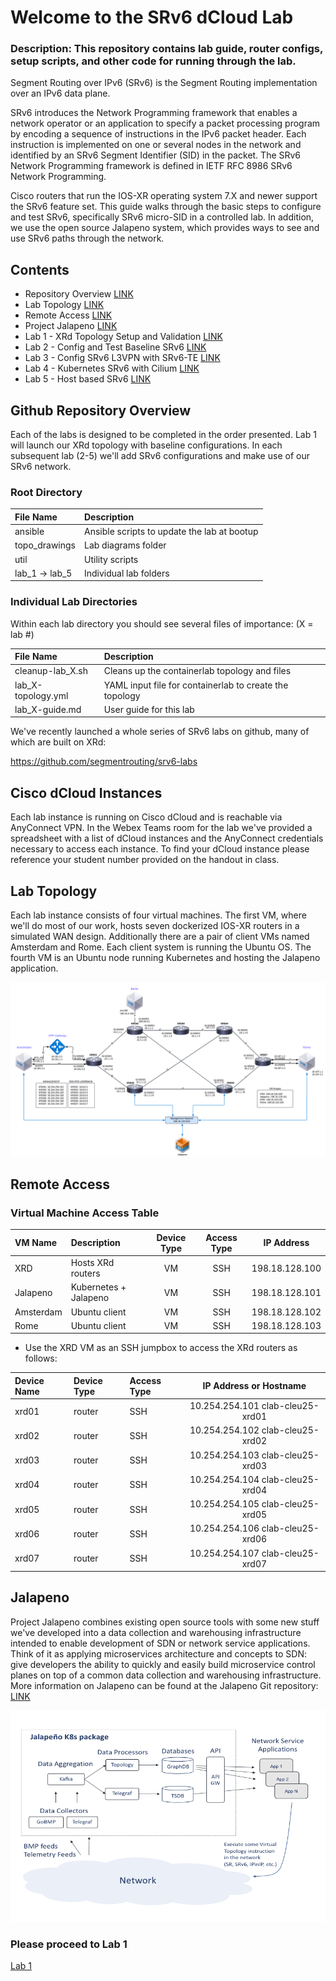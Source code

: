 # Welcome to the SRv6 dCloud Lab

### Description: This repository contains lab guide, router configs, setup scripts, and other code for running through the lab.

Segment Routing over IPv6 (SRv6) is the Segment Routing implementation over an IPv6 data plane.

SRv6 introduces the Network Programming framework that enables a network operator or an application to specify a packet processing program by encoding a sequence of instructions in the IPv6 packet header. Each instruction is implemented on one or several nodes in the network and identified by an SRv6 Segment Identifier (SID) in the packet. The SRv6 Network Programming framework is defined in IETF RFC 8986 SRv6 Network Programming.

Cisco routers that run the IOS-XR operating system 7.X and newer support the SRv6 feature set. This guide walks through the basic steps to configure and test SRv6, specifically SRv6 micro-SID in a controlled lab. In addition, we use the open source Jalapeno system, which provides ways to see and use SRv6 paths through the network.


## Contents
* Repository Overview [LINK](#github-repository-overview)
* Lab Topology [LINK](#lab-topology)
* Remote Access [LINK](#remote-access)
* Project Jalapeno [LINK](#jalapeno)
* Lab 1 - XRd Topology Setup and Validation [LINK](/lab_1/lab_1-guide.md)
* Lab 2 - Config and Test Baseline SRv6 [LINK](/lab_2/lab_2-guide.md)
* Lab 3 - Config SRv6 L3VPN with SRv6-TE [LINK](/lab_3/lab_3-guide.md)
* Lab 4 - Kubernetes SRv6 with Cilium [LINK](/lab_4/lab_4-guide.md)
* Lab 5 - Host based SRv6 [LINK](/lab_5/lab_5-guide.md)


## Github Repository Overview
Each of the labs is designed to be completed in the order presented. Lab 1 will launch our XRd topology with baseline configurations. In each subsequent lab (2-5) we'll add SRv6 configurations and make use of our SRv6 network.

### Root Directory

| File Name      | Description                                                         |
|:---------------|:--------------------------------------------------------------------|
| ansible        | Ansible scripts to update the lab at bootup                         |
| topo_drawings  | Lab diagrams folder                                                 |
| util           | Utility scripts                                                     |
| lab_1 -> lab_5 | Individual lab folders                                              |


### Individual Lab Directories
Within each lab directory you should see several files of importance:
(X = lab #)

| File Name                | Description                                                  |
|:-------------------------|:-------------------------------------------------------------|
| cleanup-lab_X.sh         | Cleans up the containerlab topology and files                |
| lab_X-topology.yml       | YAML input file for containerlab to create the topology      |
| lab_X-guide.md           | User guide for this lab                                      |


We've recently launched a whole series of SRv6 labs on github, many of which are built on XRd:

https://github.com/segmentrouting/srv6-labs

## Cisco dCloud Instances

Each lab instance is running on Cisco dCloud and is reachable via AnyConnect VPN. In the Webex Teams room for the lab we've provided a spreadsheet with a list of dCloud instances and the AnyConnect credentials necessary to access each instance. To find your dCloud instance please reference your student number provided on the handout in class.

## Lab Topology

Each lab instance consists of four virtual machines. The first VM, where we'll do most of our work, hosts seven dockerized IOS-XR routers in a simulated WAN design. Additionally there are a pair of client VMs named Amsterdam and Rome. Each client system is running the Ubuntu OS. The fourth VM is an Ubuntu node running Kubernetes and hosting the Jalapeno application.

![Lab Topology](/topo_drawings/overview-topology-large.png)

## Remote Access


### Virtual Machine Access Table
| VM Name        | Description              | Device Type | Access Type |   IP Address    |
|:---------------|:-------------------------|:-----------:|:-----------:|:---------------:|
| XRD            | Hosts XRd routers        | VM          | SSH         | 198.18.128.100  |
| Jalapeno       | Kubernetes + Jalapeno    | VM          | SSH         | 198.18.128.101  |
| Amsterdam      | Ubuntu client            | VM          | SSH         | 198.18.128.102  |
| Rome           | Ubuntu client            | VM          | SSH         | 198.18.128.103  |


* Use the XRD VM as an SSH jumpbox to access the XRd routers as follows:

| Device Name    | Device Type | Access Type |   IP Address  or  Hostname        |                                           
|:---------------|:------------|:------------|:---------------------------------:|                          
| xrd01          | router      | SSH         | 10.254.254.101  clab-cleu25-xrd01 |
| xrd02          | router      | SSH         | 10.254.254.102  clab-cleu25-xrd02 |
| xrd03          | router      | SSH         | 10.254.254.103  clab-cleu25-xrd03 |
| xrd04          | router      | SSH         | 10.254.254.104  clab-cleu25-xrd04 |
| xrd05          | router      | SSH         | 10.254.254.105  clab-cleu25-xrd05 |
| xrd06          | router      | SSH         | 10.254.254.106  clab-cleu25-xrd06 |
| xrd07          | router      | SSH         | 10.254.254.107  clab-cleu25-xrd07 |

## Jalapeno

Project Jalapeno combines existing open source tools with some new stuff we've developed into a data collection and warehousing infrastructure intended to enable development of SDN or network service applications. Think of it as applying microservices architecture and concepts to SDN: give developers the ability to quickly and easily build microservice control planes on top of a common data collection and warehousing infrastructure. More information on Jalapeno can be found at the Jalapeno Git repository: [LINK](https://github.com/cisco-open/jalapeno/blob/main/README.md)

![jalapeno_architecture](https://github.com/cisco-open/jalapeno/blob/main/docs/img/jalapeno_architecture.png)

### Please proceed to Lab 1
[Lab 1](https://github.com/jalapeno/SRv6_dCloud_Lab/tree/main/lab_1/lab_1-guide.md)
